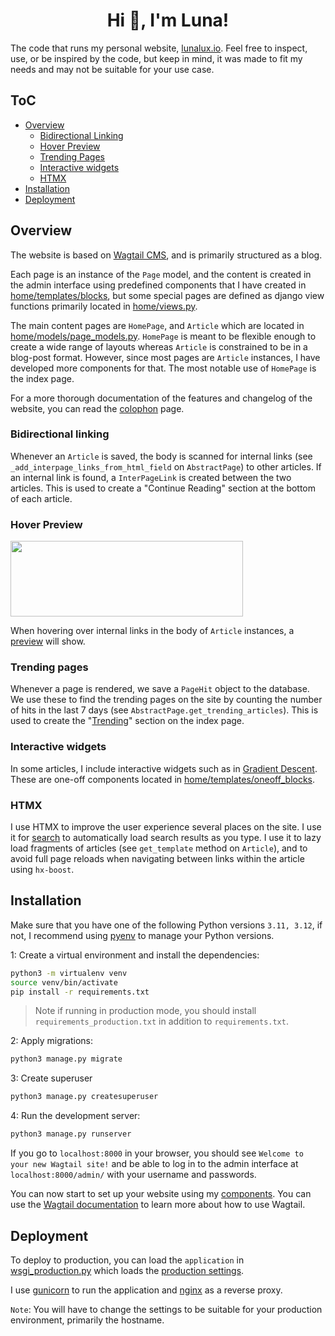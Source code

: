 <h1 align="center">Hi 👋, I'm Luna!</h1>

The code that runs my personal website, [lunalux.io](https://lunalux.io). Feel free to inspect, use, or be inspired by the code, but keep in mind, it was made to fit my needs and may not be suitable for your use case.

## ToC
- [Overview](#overview)
    - [Bidirectional Linking](#bidirectional-linking)
    - [Hover Preview](#hover-preview)
    - [Trending Pages](#trending-pages)
    - [Interactive widgets](#interactive-widgets)
    - [HTMX](#htmx)
- [Installation](#installation)
- [Deployment](#deployment)


## Overview
The website is based on [Wagtail CMS](https://wagtail.io/), and is primarily structured as a blog. 

Each page is an instance of the `Page` model, and the content is created in the admin interface using predefined components that I have created in [home/templates/blocks](home/templates/blocks), but some special pages are defined as django view functions primarily located in [home/views.py](home/views.py).

The main content pages are `HomePage`, and `Article` which are located in [home/models/page_models.py](home/models/page_models.py). `HomePage` is meant to be flexible enough to create a wide range of layouts whereas `Article` is constrained to be in a blog-post format. However, since most pages are `Article` instances, I have developed more components for that. The most notable use of `HomePage` is the index page.

For a more thorough documentation of the features and changelog of the website, you can read the [colophon](http://lunalux.io/colophon) page.

### Bidirectional linking
Whenever an `Article` is saved, the body is scanned for internal links (see `_add_interpage_links_from_html_field` on `AbstractPage`) to other articles. If an internal link is found, a `InterPageLink` is created between the two articles. This is used to create a "Continue Reading" section at the bottom of each article.

### Hover Preview

[<img src="[https://cdn.lunalux.io/media/images/hover-preview.original.png](https://cdn.lunalux.io/media/images/hover-preview_cWWzXhC.original.png)" width=372 height=121/>](https://lunalux.io/statistical-murders-the-victims-of-the-climate-crisis/)

When hovering over internal links in the body of `Article` instances, a [preview](home/views.py#L15-L27) will show.

### Trending pages
Whenever a page is rendered, we save a `PageHit` object to the database. We use these to find the trending pages on the site by counting the number of hits in the last 7 days (see `AbstractPage.get_trending_articles`). This is used to create the "[Trending](https://lunalux.io/trending)" section on the index page.

### Interactive widgets
In some articles, I include interactive widgets such as in [Gradient Descent](https://lunalux.io/gradient-descent-how-machines-learn/?series=14). These are one-off components located in [home/templates/oneoff_blocks](home/templates/oneoff_blocks).

### HTMX
I use HTMX to improve the user experience several places on the site. I use it for [search](https://lunalux.io/search/) to automatically load search results as you type. I use it to lazy load fragments of articles (see `get_template` method on `Article`), and to avoid full page reloads when navigating between links within the article using `hx-boost`. 

## Installation

Make sure that you have one of the following Python versions `3.11, 3.12`, if not, I recommend using [pyenv](https://github.com/pyenv/pyenv) to manage your Python versions.

1: Create a virtual environment and install the dependencies:

```bash
python3 -m virtualenv venv
source venv/bin/activate
pip install -r requirements.txt
```

> Note if running in production mode, you should install `requirements_production.txt` in addition to `requirements.txt`.

2: Apply migrations:

```bash
python3 manage.py migrate
```

3: Create superuser

```bash
python3 manage.py createsuperuser
```

4: Run the development server:

```bash
python3 manage.py runserver
```

If you go to `localhost:8000` in your browser, you should see `Welcome to your new Wagtail site!` and be able to log in to the admin interface at `localhost:8000/admin/` with your username and passwords. 

You can now start to set up your website using my [components](home/templates/blocks). You can use the [Wagtail documentation](https://guide.wagtail.org/en-latest/) to learn more about how to use Wagtail.

## Deployment
To deploy to production, you can load the `application` in [wsgi_production.py](lunalux/wsgi_production.py) which loads the [production settings](lunalux/settings/production.py).

I use [gunicorn](https://gunicorn.org/) to run the application and [nginx](https://www.nginx.com/) as a reverse proxy.

`Note`: You will have to change the settings to be suitable for your production environment, primarily the hostname. 
